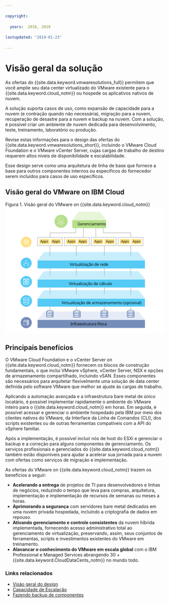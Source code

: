 ```yaml
---

copyright:

  years:  2016, 2019

lastupdated: "2019-01-23"

---
```


# Visão geral da solução

As ofertas do {{site.data.keyword.vmwaresolutions_full}} permitem que você amplie seu data center virtualizado do VMware existente para o {{site.data.keyword.cloud_notm}} ou hospede os aplicativos nativos de nuvem.

A solução suporta casos de uso, como expansão de capacidade para a nuvem (e contração quando não necessária), migração para a nuvem, recuperação de desastre para a nuvem e backup na nuvem. Com a solução, é possível criar um ambiente de nuvem dedicada para desenvolvimento, teste, treinamento, laboratório ou produção.

Revise estas informações para o design das ofertas do {{site.data.keyword.vmwaresolutions_short}}, incluindo o VMware Cloud Foundation e o VMware vCenter Server, cujas cargas de trabalho de destino requerem altos níveis de disponibilidade e escalabilidade.

Esse design serve como uma arquitetura de linha de base que fornece a base para outros componentes internos ou específicos do fornecedor serem incluídos para casos de uso específicos.

## Visão geral do VMware on IBM Cloud

Figura 1. Visão geral do VMware on {{site.data.keyword.cloud_notm}}
![Visão geral do VMware on {{site.data.keyword.cloud_notm}}](solution_overview.svg "A solução virtualiza o cálculo, a rede e opcionalmente os recursos de armazenamento a serem consumidos pelas MVs nas quais é possível executar seus aplicativos.")

## Principais benefícios

O VMware Cloud Foundation e o vCenter Server on {{site.data.keyword.cloud_notm}} fornecem os blocos de construção fundamentais, o que inclui VMware vSphere, vCenter Server, NSX e opções de armazenamento compartilhado, incluindo vSAN. Esses componentes são necessários para arquitetar flexivelmente uma solução de data center definida pelo software VMware que melhor se ajuste às cargas de trabalho.

Aplicando a automação avançada e a infraestrutura bare metal de único locatário, é possível implementar rapidamente o ambiente do VMware inteiro para o {{site.data.keyword.cloud_notm}} em horas. Em seguida, é possível acessar e gerenciar o ambiente hospedado pela IBM por meio dos clientes nativos do VMware, da Interface da Linha de Comandos (CLI), dos scripts existentes ou de outras ferramentas compatíveis com a API do vSphere familiar.

Após a implementação, é possível incluir nós de host do ESXi e gerenciar o backup e a correção para alguns componentes de gerenciamento. Os serviços profissionais e gerenciados do {{site.data.keyword.cloud_notm}} também estão disponíveis para ajudar a acelerar sua jornada para a nuvem com ofertas como serviços de migração e implementação.

As ofertas do VMware on {{site.data.keyword.cloud_notm}} trazem os benefícios a seguir:

* **Acelerando a entrega** de projetos de TI para desenvolvedores e linhas de negócios, reduzindo o tempo que leva para compras, arquitetura, implementação e implementação de recursos de semanas ou meses a horas.
* **Aprimorando a segurança** com servidores bare metal dedicados em uma nuvem privada hospedada, incluindo a criptografia de dados em repouso.
* **Ativando gerenciamento e controle consistentes** da nuvem híbrida implementada, fornecendo acesso administrativo total ao gerenciamento de virtualização, preservando, assim, seus conjuntos de ferramentas, scripts e investimentos existentes do VMware em treinamento.
* **Alavancar o conhecimento do VMware em escala global** com o IBM Professional e Managed Services abrangendo 30 + {{site.data.keyword.CloudDataCents_notm}} no mundo todo.

### Links relacionados

* [Visão geral do design](/docs/services/vmwaresolutions/archiref/solution/design_overview.html)
* [ Capacidade de Escalação ](/docs/services/vmwaresolutions/archiref/solution/solution_scaling.html)
* [Fazendo backup de componentes](/docs/services/vmwaresolutions/archiref/solution/solution_backingup.html)
